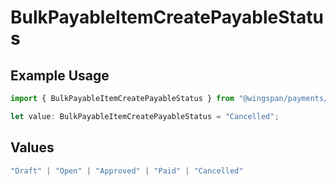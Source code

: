 # BulkPayableItemCreatePayableStatus

## Example Usage

```typescript
import { BulkPayableItemCreatePayableStatus } from "@wingspan/payments/sdk/models/shared";

let value: BulkPayableItemCreatePayableStatus = "Cancelled";
```

## Values

```typescript
"Draft" | "Open" | "Approved" | "Paid" | "Cancelled"
```